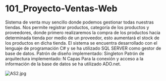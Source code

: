 # 101_Proyecto-Ventas-Web
Sistema de venta muy sencillo donde podemos gestionar todas nuestras tiendas. Nos permite registrar productos, categoría de los productos y proveedores, donde primero realizaremos la compra de los productos hacia determinada tienda por medio de un proveedor, esto aumentará el stock de los productos en dicha tienda. El sistema se encuentra desarrollado con el lenguaje de programación C# y se ha utilizado SQL SERVER como gestor de base de datos. Patrón de diseño implementado: Singleton Patrón de arquitectura implementado: N Capas Para la conexión y acceso a la información de la base de datos se ha utilizado ADO.net.

![AS2.jpg](https://i.postimg.cc/zGJLKCfZ/AS2.jpg)


